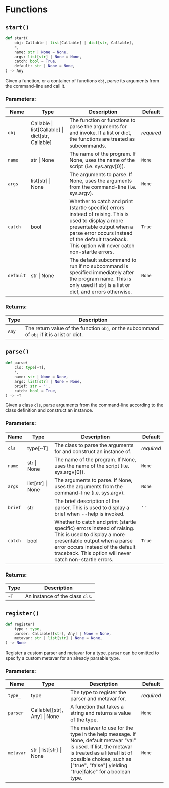 # Functions

## `start()`

```python
def start(
    obj: Callable | list[Callable] | dict[str, Callable],
    *,
    name: str | None = None,
    args: list[str] | None = None,
    catch: bool = True,
    default: str | None = None,
) -> Any
```

Given a function, or a container of functions `obj`, parse its arguments from the command-line and call it.

### Parameters: <!-- {docsify-ignore} -->

| Name | Type | Description | Default |
|------|------|-------------|---------|
| `obj` | <span class="codey"> Callable \| list[Callable] \| dict[str, Callable] </span> | The function or functions to parse the arguments for and invoke. If a list or dict, the functions are treated as subcommands. | _required_ |
| `name` | <span class="codey"> str \| None </span> | The name of the program. If None, uses the name of the script (i.e. sys.argv[0]). | `None` |
| `args` | <span class="codey"> list[str] \| None </span> | The arguments to parse. If None, uses the arguments from the command-line (i.e. sys.argv). | `None` |
| `catch` | <span class="codey"> bool </span> | Whether to catch and print (startle specific) errors instead of raising. This is used to display a more presentable output when a parse error occurs instead of the default traceback. This option will never catch non-startle errors. | `True` |
| `default` | <span class="codey"> str \| None </span> | The default subcommand to run if no subcommand is specified immediately after the program name. This is only used if `obj` is a list or dict, and errors otherwise. | `None` |


### Returns: <!-- {docsify-ignore} -->

| Type | Description |
|------|-------------|
| `Any` | The return value of the function `obj`, or the subcommand of `obj` if it is a list or dict. |



## `parse()`

```python
def parse(
    cls: type[~T],
    *,
    name: str | None = None,
    args: list[str] | None = None,
    brief: str = '',
    catch: bool = True,
) -> ~T
```

Given a class `cls`, parse arguments from the command-line according to the class definition and construct an instance.

### Parameters: <!-- {docsify-ignore} -->

| Name | Type | Description | Default |
|------|------|-------------|---------|
| `cls` | <span class="codey"> type[~T] </span> | The class to parse the arguments for and construct an instance of. | _required_ |
| `name` | <span class="codey"> str \| None </span> | The name of the program. If None, uses the name of the script (i.e. sys.argv[0]). | `None` |
| `args` | <span class="codey"> list[str] \| None </span> | The arguments to parse. If None, uses the arguments from the command-line (i.e. sys.argv). | `None` |
| `brief` | <span class="codey"> str </span> | The brief description of the parser. This is used to display a brief when --help is invoked. | `''` |
| `catch` | <span class="codey"> bool </span> | Whether to catch and print (startle specific) errors instead of raising. This is used to display a more presentable output when a parse error occurs instead of the default traceback. This option will never catch non-startle errors. | `True` |


### Returns: <!-- {docsify-ignore} -->

| Type | Description |
|------|-------------|
| `~T` | An instance of the class `cls`. |



## `register()`

```python
def register(
    type_: type,
    parser: Callable[[str], Any] | None = None,
    metavar: str | list[str] | None = None,
) -> None
```

Register a custom parser and metavar for a type. `parser` can be omitted to specify a custom metavar for an already parsable type.

### Parameters: <!-- {docsify-ignore} -->

| Name | Type | Description | Default |
|------|------|-------------|---------|
| `type_` | <span class="codey"> type </span> | The type to register the parser and metavar for. | _required_ |
| `parser` | <span class="codey"> Callable[[str], Any] \| None </span> | A function that takes a string and returns a value of the type. | `None` |
| `metavar` | <span class="codey"> str \| list[str] \| None </span> | The metavar to use for the type in the help message. If None, default metavar "val" is used. If list, the metavar is treated as a literal list of possible choices, such as ["true", "false"] yielding "true\|false" for a boolean type. | `None` |


